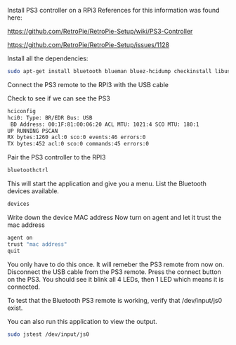 Install PS3 controller on a RPi3
References for this information was found here:

https://github.com/RetroPie/RetroPie-Setup/wiki/PS3-Controller

https://github.com/RetroPie/RetroPie-Setup/issues/1128



Install all the dependencies:
```bash
sudo apt-get install bluetooth blueman bluez-hcidump checkinstall libusb-dev libbluetooth-dev joystick pkg-config
```

Connect the PS3 remote to the RPI3 with the USB cable

Check to see if we can see the PS3
```bash
hciconfig
hci0: Type: BR/EDR Bus: USB
 BD Address: 00:1F:81:00:06:20 ACL MTU: 1021:4 SCO MTU: 180:1
UP RUNNING PSCAN
RX bytes:1260 acl:0 sco:0 events:46 errors:0
TX bytes:452 acl:0 sco:0 commands:45 errors:0
```

Pair the PS3 controller to the RPI3
```bash
bluetoothctrl
```

This will start the application and give you a menu.
List the Bluetooth devices available.
```bash
devices
```

Write down the device MAC address
Now turn on agent and
let it trust the mac address
```bash
agent on
trust "mac address"
quit
```

You only have to do this once.  It will remeber the PS3 remote from now on.
Disconnect the USB cable from the PS3 remote.
Press the connect button on the PS3.  You should see it blink all 4 LEDs, then 1 LED which means it is connected. 

To test that the Bluetooth PS3 remote is working, verify that /dev/input/js0 exist.

You can also run this application to view the output.
```bash
sudo jstest /dev/input/js0
```